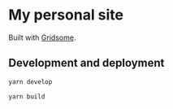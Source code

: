 # My personal site

Built with [Gridsome](https://gridsome.org/).

## Development and deployment

```sh
yarn develop
```

```sh
yarn build
```
